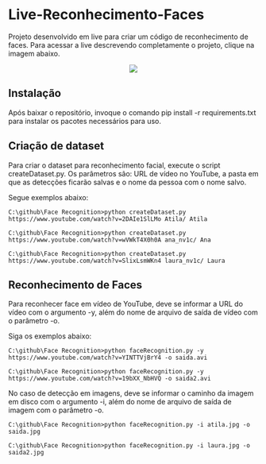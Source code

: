 # Live-Reconhecimento-Faces

Projeto desenvolvido em live para criar um código de reconhecimento de faces. Para acessar a live descrevendo completamente o projeto, clique na imagem abaixo.

<p align="center">
  <a href="https://youtu.be/7ELvYSHCAc4"><img src="https://img.youtube.com/vi/t9Et8YwKHgU/maxresdefault.jpg"></a>
</p>

## Instalação

Após baixar o repositório, invoque o comando pip install -r requirements.txt para instalar os pacotes necessários para uso.

## Criação de dataset

Para criar o dataset para reconhecimento facial, execute o script createDataset.py. Os parâmetros são: URL de vídeo no YouTube, a pasta em que as detecções ficarão salvas e o nome da pessoa com o nome salvo.

Segue exemplos abaixo:
```console
C:\github\Face Recognition>python createDataset.py https://www.youtube.com/watch?v=2DAIe1SlLMo Atila/ Atila
```

```console
C:\github\Face Recognition>python createDataset.py https://www.youtube.com/watch?v=wVWkT4X0h0A ana_nv1c/ Ana
```

```console
C:\github\Face Recognition>python createDataset.py https://www.youtube.com/watch?v=SlixLsmWKn4 laura_nv1c/ Laura
```

## Reconhecimento de Faces

Para reconhecer face em vídeo de YouTube, deve se informar a URL do vídeo com o argumento -y, além do nome de arquivo de saída de vídeo com o parâmetro -o.

Siga os exemplos abaixo:
```console
C:\github\Face Recognition>python faceRecognition.py -y https://www.youtube.com/watch?v=YINTTVjBrY4 -o saida.avi
```

```console
C:\github\Face Recognition>python faceRecognition.py -y https://www.youtube.com/watch?v=19bXX_NbHVQ -o saida2.avi
```

No caso de detecção em imagens, deve se informar o caminho da imagem em disco com o argumento -i, além do nome de arquivo de saída de imagem com o parâmetro -o.

```console
C:\github\Face Recognition>python faceRecognition.py -i atila.jpg -o saida.jpg
```

```console
C:\github\Face Recognition>python faceRecognition.py -i laura.jpg -o saida2.jpg
```
